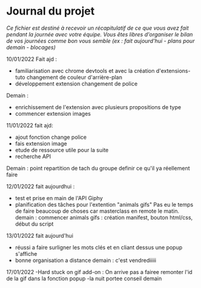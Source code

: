 # Journal du projet

*Ce fichier est destiné à recevoir un récapitulatif de ce que vous avez fait pendant la journée avec votre équipe. Vous êtes libres d'organiser le bilan de vos journées comme bon vous semble (ex : fait aujourd'hui - plans pour demain - blocages)*

10/01/2022
Fait ajd : 
- familiarisation avec chrome devtools et avec la création d'extensions- tuto changement de couleur d'arrière-plan 
- développement extension changement de police 

Demain : 
- enrichissement de l'extension avec plusieurs propositions de type 
- commencer extension images   


11/01/2022
fait ajd:
- ajout fonction change police 
- fais extension image 
- etude de ressource utile pour la suite 
- recherche API

Demain : 
point repartition de tach du groupe 
definir ce qu'il ya réellement faire

12/01/2022 
fait aujourdhui : 
- test et prise en main de l'API Giphy 
- planification des tâches pour l'extention "animals gifs" 
Pas eu le temps de faire beaucoup de choses car masterclass en remote le matin. 
demain : commencer animals gifs : création manifest, bouton html/css, début du script 

13/01/2022
fait aujourd'hui
- réussi a faire surligner les mots clés et en cliant dessus une popup s'affiche 
- bonne organisation a distance 
demain : c'est vendrediiiii


17/01/2022
-Hard stuck on gif add-on : On arrive pas a fairee remonter l'id de la gif dans la fonction popup
-la nuit portee conseil
demain